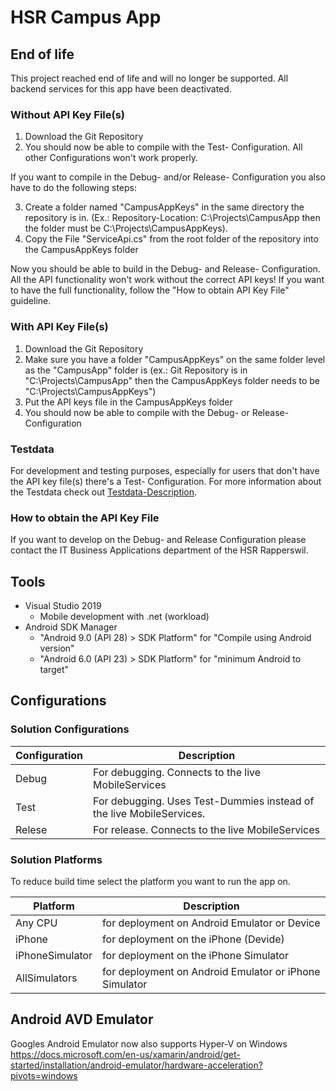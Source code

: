 ﻿# HSR Campus App

## End of life
This project reached end of life and will no longer be supported. All backend services for this app have been deactivated.

### Without API Key File(s)
1. Download the Git Repository
2. You should now be able to compile with the Test- Configuration. All other Configurations won't work properly.

If you want to compile in the Debug- and/or Release- Configuration you also have to do the following steps:

3. Create a folder named "CampusAppKeys" in the same directory the repository is in. (Ex.: Repository-Location: C:\Projects\CampusApp then the folder must be C:\Projects\CampusAppKeys).
4. Copy the File "ServiceApi.cs" from the root folder of the repository into the CampusAppKeys folder

Now you should be able to build in the Debug- and Release- Configuration. All the API functionality won't work without the correct API keys! If you want to have the full functionality, follow the "How to obtain API Key File" guideline.

### With API Key File(s)
1. Download the Git Repository
2. Make sure you have a folder "CampusAppKeys" on the same folder level as the "CampusApp" folder is (ex.: Git Repository is in "C:\Projects\CampusApp" then the CampusAppKeys folder needs to be "C:\Projects\CampusAppKeys")
3. Put the API keys file in the CampusAppKeys folder
4. You should now be able to compile with the Debug- or Release- Configuration

### Testdata
For development and testing purposes, especially for users that don't have the API key file(s) there's a Test- Configuration. For more information about the Testdata check out [Testdata-Description](Testdata-Description.md).

### How to obtain the API Key File
If you want to develop on the Debug- and Release Configuration please contact the IT Business Applications department of the HSR Rapperswil.

## Tools

* Visual Studio 2019
  * Mobile development with .net (workload)
* Android SDK Manager
  * "Android 9.0 (API 28) > SDK Platform" for "Compile using Android version"
  * "Android 6.0 (API 23) > SDK Platform" for "minimum Android to target"

## Configurations

### Solution Configurations

Configuration   | Description
----------------|----------------------
Debug           | For debugging. Connects to the live MobileServices
Test            | For debugging. Uses Test-Dummies instead of the live MobileServices.
Relese          | For release. Connects to the live MobileServices

### Solution Platforms

To reduce build time select the platform you want to run the app on.

Platform        | Description
----------------|----------------------
Any CPU         | for deployment on Android Emulator or Device
iPhone          | for deployment on the iPhone (Devide)
iPhoneSimulator | for deployment on the iPhone Simulator
AllSimulators   | for deployment on Android Emulator or iPhone Simulator


## Android AVD Emulator

Googles Android Emulator now also supports Hyper-V on Windows
https://docs.microsoft.com/en-us/xamarin/android/get-started/installation/android-emulator/hardware-acceleration?pivots=windows


